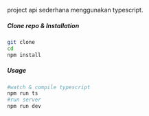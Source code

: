project api sederhana menggunakan typescript.

##### Clone repo & Installation

```bash
git clone
cd
npm install
```

##### Usage

```bash
#watch & compile typescript
npm run ts
#run server
npm run dev
```
